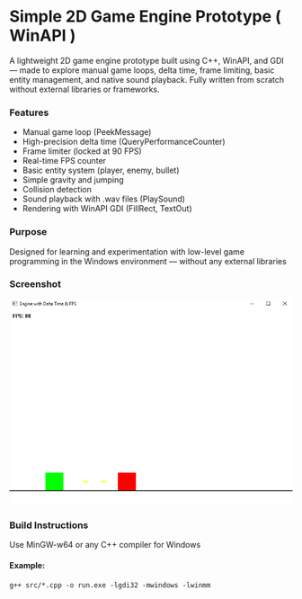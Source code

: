 # Simple 2D Game Engine Prototype ( WinAPI )
A lightweight 2D game engine prototype built using C++, WinAPI, and GDI — made to explore manual game loops, delta time, frame limiting, basic entity management, and native sound playback.
Fully written from scratch without external libraries or frameworks.

### Features
- Manual game loop (PeekMessage)
- High-precision delta time (QueryPerformanceCounter)
- Frame limiter (locked at 90 FPS)
- Real-time FPS counter
- Basic entity system (player, enemy, bullet)
- Simple gravity and jumping
- Collision detection
- Sound playback with .wav files (PlaySound)
- Rendering with WinAPI GDI (FillRect, TextOut)

### Purpose
Designed for learning and experimentation with low-level game programming in the Windows environment — without any external libraries

### Screenshot

![File Image](screenshot.png)
### Build Instructions
Use MinGW-w64 or any C++ compiler for Windows
#### Example:
```
g++ src/*.cpp -o run.exe -lgdi32 -mwindows -lwinmm
```